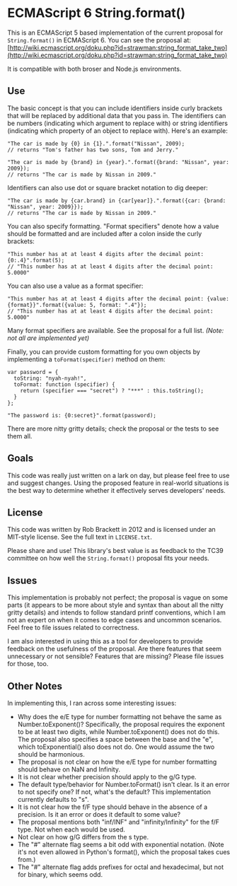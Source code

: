 ECMAScript 6 String.format()
============================

This is an ECMAScript 5 based implementation of the current proposal for `String.format()` in ECMAScript 6. You can see the proposal at: [http://wiki.ecmascript.org/doku.php?id=strawman:string_format_take_two](http://wiki.ecmascript.org/doku.php?id=strawman:string_format_take_two)

It is compatible with both broser and Node.js environments.

## Use

The basic concept is that you can include identifiers inside curly brackets that will be replaced by additional data that you pass in. The identifiers can be numbers (indicating which argument to replace with) or string identifiers (indicating which property of an object to replace with). Here's an example:


	"The car is made by {0} in {1}.".format("Nissan", 2009);
	// returns "Tom's father has two sons, Tom and Jerry."
	
	"The car is made by {brand} in {year}.".format({brand: "Nissan", year: 2009});
	// returns "The car is made by Nissan in 2009."

Identifiers can also use dot or square bracket notation to dig deeper:

	"The car is made by {car.brand} in {car[year]}.".format({car: {brand: "Nissan", year: 2009}});
	// returns "The car is made by Nissan in 2009."

You can also specify formatting. "Format specifiers" denote how a value should be formatted and are included after a colon inside the curly brackets:

	"This number has at at least 4 digits after the decimal point: {0:.4}".format(5);
	// "This number has at at least 4 digits after the decimal point: 5.0000"

You can also use a value as a format specifier:

	"This number has at at least 4 digits after the decimal point: {value:{format}}".format({value: 5, format: ".4"});
	// "This number has at at least 4 digits after the decimal point: 5.0000"

Many format specifiers are available. See the proposal for a full list. _(Note: not all are implemented yet)_

Finally, you can provide custom formatting for you own objects by implementing a `toFormat(specifier)` method on them:

	var password = {
	  toString: "nyah-nyah!",
	  toFormat: function (specifier) {
	    return (specifier === "secret") ? "***" : this.toString();
	  }
	};
	
	"The password is: {0:secret}".format(password);

There are more nitty gritty details; check the proposal or the tests to see them all.


## Goals

This code was really just written on a lark on day, but please feel free to use and suggest changes. Using the proposed feature in real-world situations is the best way to determine whether it effectively serves developers' needs.


## License

This code was written by Rob Brackett in 2012 and is licensed under an MIT-style license. See the full text in `LICENSE.txt`. 

Please share and use! This library's best value is as feedback to the TC39 committee on how well the `String.format()` proposal fits your needs.


## Issues

This implementation is probably not perfect; the proposal is vague on some parts (it appears to be more about style and syntax than about all the nitty gritty details) and intends to follow standard printf conventions, which I am not an expert on when it comes to edge cases and uncommon scenarios. Feel free to file issues related to correctness.

I am also interested in using this as a tool for developers to provide feedback on the usefulness of the proposal. Are there features that seem unnecessary or not sensible? Features that are missing? Please file issues for those, too.


## Other Notes

In implementing this, I ran across some interesting issues:

- Why does the e/E type for number formatting not behave the same as Number.toExponent()? Specifically, the proposal requires the exponent to be at least two digits, while Number.toExponent() does not do this. The proposal also specifies a space between the base and the "e", which toExponential() also does not do. One would assume the two should be harmonious.
- The proposal is not clear on how the e/E type for number formatting should behave on NaN and Infinity.
- It is not clear whether precision should apply to the g/G type.
- The default type/behavior for Number.toFormat() isn't clear. Is it an error to not specify one? If not, what's the default? This implementation currently defaults to "s".
- It is not clear how the f/F type should behave in the absence of a precision. Is it an error or does it default to some value?
- The proposal mentions both "inf/INF" and "infinity/Infinity" for the f/F type. Not when each would be used.
- Not clear on how g/G differs from the s type.
- The "#" alternate flag seems a bit odd with exponential notation. (Note it's not even allowed in Python's format(), which the proposal takes cues from.)
- The "#" alternate flag adds prefixes for octal and hexadecimal, but not for binary, which seems odd.

